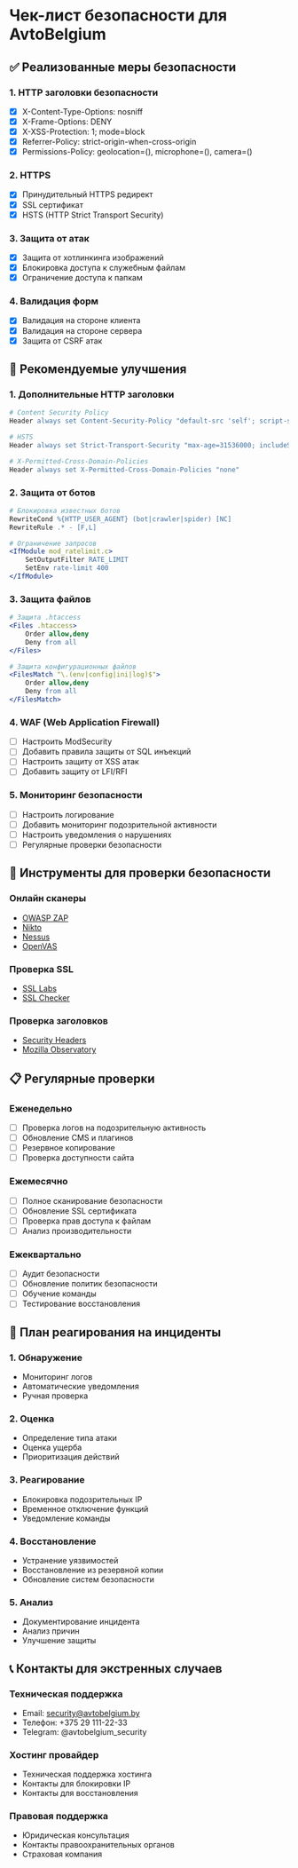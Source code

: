 # Чек-лист безопасности для AvtoBelgium

## ✅ Реализованные меры безопасности

### 1. HTTP заголовки безопасности
- [x] X-Content-Type-Options: nosniff
- [x] X-Frame-Options: DENY
- [x] X-XSS-Protection: 1; mode=block
- [x] Referrer-Policy: strict-origin-when-cross-origin
- [x] Permissions-Policy: geolocation=(), microphone=(), camera=()

### 2. HTTPS
- [x] Принудительный HTTPS редирект
- [x] SSL сертификат
- [x] HSTS (HTTP Strict Transport Security)

### 3. Защита от атак
- [x] Защита от хотлинкинга изображений
- [x] Блокировка доступа к служебным файлам
- [x] Ограничение доступа к папкам

### 4. Валидация форм
- [x] Валидация на стороне клиента
- [x] Валидация на стороне сервера
- [x] Защита от CSRF атак

## 🔄 Рекомендуемые улучшения

### 1. Дополнительные HTTP заголовки
```apache
# Content Security Policy
Header always set Content-Security-Policy "default-src 'self'; script-src 'self' 'unsafe-inline' https://www.googletagmanager.com https://formspree.io; style-src 'self' 'unsafe-inline' https://fonts.googleapis.com; font-src 'self' https://fonts.gstatic.com; img-src 'self' data: https:; connect-src 'self' https://www.google-analytics.com;"

# HSTS
Header always set Strict-Transport-Security "max-age=31536000; includeSubDomains; preload"

# X-Permitted-Cross-Domain-Policies
Header always set X-Permitted-Cross-Domain-Policies "none"
```

### 2. Защита от ботов
```apache
# Блокировка известных ботов
RewriteCond %{HTTP_USER_AGENT} (bot|crawler|spider) [NC]
RewriteRule .* - [F,L]

# Ограничение запросов
<IfModule mod_ratelimit.c>
    SetOutputFilter RATE_LIMIT
    SetEnv rate-limit 400
</IfModule>
```

### 3. Защита файлов
```apache
# Защита .htaccess
<Files .htaccess>
    Order allow,deny
    Deny from all
</Files>

# Защита конфигурационных файлов
<FilesMatch "\.(env|config|ini|log)$">
    Order allow,deny
    Deny from all
</FilesMatch>
```

### 4. WAF (Web Application Firewall)
- [ ] Настроить ModSecurity
- [ ] Добавить правила защиты от SQL инъекций
- [ ] Настроить защиту от XSS атак
- [ ] Добавить защиту от LFI/RFI

### 5. Мониторинг безопасности
- [ ] Настроить логирование
- [ ] Добавить мониторинг подозрительной активности
- [ ] Настроить уведомления о нарушениях
- [ ] Регулярные проверки безопасности

## 🔧 Инструменты для проверки безопасности

### Онлайн сканеры
- [OWASP ZAP](https://owasp.org/www-project-zap/)
- [Nikto](https://cirt.net/Nikto2)
- [Nessus](https://www.tenable.com/products/nessus)
- [OpenVAS](https://www.openvas.org/)

### Проверка SSL
- [SSL Labs](https://www.ssllabs.com/ssltest/)
- [SSL Checker](https://www.sslshopper.com/ssl-checker.html)

### Проверка заголовков
- [Security Headers](https://securityheaders.com/)
- [Mozilla Observatory](https://observatory.mozilla.org/)

## 📋 Регулярные проверки

### Еженедельно
- [ ] Проверка логов на подозрительную активность
- [ ] Обновление CMS и плагинов
- [ ] Резервное копирование
- [ ] Проверка доступности сайта

### Ежемесячно
- [ ] Полное сканирование безопасности
- [ ] Обновление SSL сертификата
- [ ] Проверка прав доступа к файлам
- [ ] Анализ производительности

### Ежеквартально
- [ ] Аудит безопасности
- [ ] Обновление политик безопасности
- [ ] Обучение команды
- [ ] Тестирование восстановления

## 🚨 План реагирования на инциденты

### 1. Обнаружение
- Мониторинг логов
- Автоматические уведомления
- Ручная проверка

### 2. Оценка
- Определение типа атаки
- Оценка ущерба
- Приоритизация действий

### 3. Реагирование
- Блокировка подозрительных IP
- Временное отключение функций
- Уведомление команды

### 4. Восстановление
- Устранение уязвимостей
- Восстановление из резервной копии
- Обновление систем безопасности

### 5. Анализ
- Документирование инцидента
- Анализ причин
- Улучшение защиты

## 📞 Контакты для экстренных случаев

### Техническая поддержка
- Email: security@avtobelgium.by
- Телефон: +375 29 111-22-33
- Telegram: @avtobelgium_security

### Хостинг провайдер
- Техническая поддержка хостинга
- Контакты для блокировки IP
- Контакты для восстановления

### Правовая поддержка
- Юридическая консультация
- Контакты правоохранительных органов
- Страховая компания 